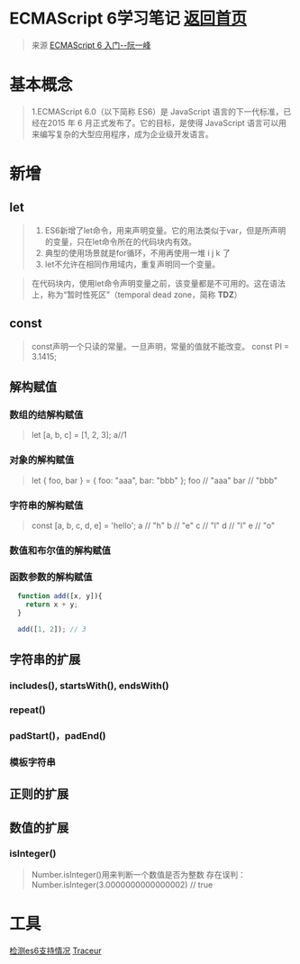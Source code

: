 # ECMAScript 6学习笔记 [返回首页](/)
>来源 [ECMAScript 6 入门--阮一峰](http://es6.ruanyifeng.com/)

# 基本概念
>1.ECMAScript 6.0（以下简称 ES6）是 JavaScript 语言的下一代标准，已经在2015 年 6 月正式发布了。它的目标，是使得 JavaScript 语言可以用来编写复杂的大型应用程序，成为企业级开发语言。

# 新增
## let
>1. ES6新增了let命令，用来声明变量。它的用法类似于var，但是所声明的变量，只在let命令所在的代码块内有效。
>1. 典型的使用场景就是for循环，不用再使用一堆 i j k 了
>1. let不允许在相同作用域内，重复声明同一个变量。

> 在代码块内，使用let命令声明变量之前，该变量都是不可用的。这在语法上，称为“暂时性死区”（temporal dead zone，简称 **TDZ**）
## const
> const声明一个只读的常量。一旦声明，常量的值就不能改变。
const PI = 3.1415;

## 解构赋值
### 数组的结解构赋值
>let [a, b, c] = [1, 2, 3];
a//1

### 对象的解构赋值
> let { foo, bar } = { foo: "aaa", bar: "bbb" };
foo // "aaa"
bar // "bbb"

### 字符串的解构赋值
>const [a, b, c, d, e] = 'hello';
 a // "h"
 b // "e"
 c // "l"
 d // "l"
 e // "o"

### 数值和布尔值的解构赋值
>

### 函数参数的解构赋值
```javascript
  function add([x, y]){
    return x + y;
  }

  add([1, 2]); // 3
```

## 字符串的扩展
### includes(), startsWith(), endsWith()
### repeat()
### padStart()，padEnd()
### 模板字符串


## 正则的扩展
## 数值的扩展

### isInteger()
>Number.isInteger()用来判断一个数值是否为整数
> 存在误判：Number.isInteger(3.0000000000000002) // true
###

###
>

###
>


# 工具
[检测es6支持情况](https://github.com/ruanyf/es-checker)
[Traceur](http://es6.ruanyifeng.com/#docs/intro)